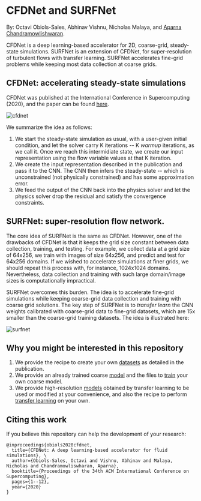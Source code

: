 # CFDNet and SURFNet
By: Octavi Obiols-Sales, Abhinav Vishnu, Nicholas Malaya, and [Aparna Chandramowlishwaran](https://hpcforge.eng.uci.edu/).

CFDNet is a deep learning-based accelerator for 2D, coarse-grid, steady-state simulations. SURFNet is an extension of CFDNet, for super-resolution of turbulent flows with transfer learning. SURFNet accelerates fine-grid problems while keeping most data collection at coarse grids.

## CFDNet: accelerating steady-state simulations
CFDNet was published at the International Conference in Supercomputing (2020), and the paper can be found [here](https://dl.acm.org/doi/pdf/10.1145/3392717.3392772?casa_token=2Vx83VWZAWwAAAAA:BauwuqoOjxXcjrpfsI1MwemUxyTb3rIfdLnf1zkUX66YCtUmdUNYWJjqf0TPYAIPDhDRX0YhwQ_0).

![cfdnet](https://user-images.githubusercontent.com/58092961/110775315-a4743200-8213-11eb-9c9a-32fe2c9b4c42.jpg)

We summarize the idea as follows:
1. We start the steady-state simulation as usual, with a user-given initial condition, and let the solver carry K iterations -- K _warmup_ iterations, as we call it. Once we reach this intermidiate state, we create our input representation using the flow variable values at that K iteration.
2. We create the input representation described in the publication and pass it to the CNN. The CNN then infers the steady-state -- which is unconstrained (not physically constrained) and has some approximation error. 
3. We feed the output of the CNN back into the physics solver and let the physics solver drop the residual and satisfy the convergence constraints.

## SURFNet: super-resolution flow network.
The core idea of SURFNet is the same as CFDNet. However, one of the drawbacks of CFDNet is that it keeps the grid size constant between data collection, training, and testing. For example, we collect data at a grid size of 64x256, we train with images of size 64x256, and predict and test for 64x256 domains. If we wished to accelerate simulations at finer grids, we should repeat this process with, for instance, 1024x1024 domains. Nevertheless, data collection and training with such large domain/image sizes is computationally impractical. 

SURFNet overcomes this burden. The idea is to accelerate fine-grid simulations while keeping coarse-grid data collection and training with coarse grid solutions. The key step of SURFNet is to _transfer learn_ the CNN weights calibrated with coarse-grid data to fine-grid datasets, which are 15x smaller than the coarse-grid training datasets. The idea is illustrated here:

![surfnet](https://user-images.githubusercontent.com/58092961/110786602-2fa7f480-8221-11eb-8e25-8ecfa475ccbd.jpg)

## Why you might be interested in this repository

1. We provide the recipe to create your own [datasets](datasets.md) as detailed in the publication.
2. We provide an already trained coarse [model](models.md) and the files to [train](train.md) your own coarse model.
3. We provide high-resolution [models](models.md) obtained by transfer learning to be used or modified at your convenience, and also the recipe to perform [transfer learning](transfer.md) on your own.

## Citing this work
If you believe this repository can help the development of your research:

```
@inproceedings{obiols2020cfdnet,
  title={CFDNet: A deep learning-based accelerator for fluid simulations}, \
  author={Obiols-Sales, Octavi and Vishnu, Abhinav and Malaya, Nicholas and Chandramowliswharan, Aparna},
  booktitle={Proceedings of the 34th ACM International Conference on Supercomputing},
  pages={1--12},
  year={2020}
}
```

